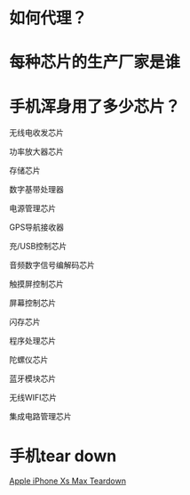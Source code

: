 


# 如何代理？

# 每种芯片的生产厂家是谁

# 手机浑身用了多少芯片？

无线电收发芯片

功率放大器芯片

存储芯片

数字基带处理器

电源管理芯片

GPS导航接收器

充/USB控制芯片

音频数字信号编解码芯片

触摸屏控制芯片

屏幕控制芯片

闪存芯片

程序处理芯片

陀螺仪芯片

蓝牙模块芯片

无线WIFI芯片

集成电路管理芯片


# 手机tear down
[Apple iPhone Xs Max Teardown ](https://www.techinsights.com/about-techinsights/overview/blog/apple-iphone-xs-teardown/)<br>
